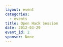 ```yaml
---
layout: event
categories: 
  - events
title: Open Hack Session
date: 2012-03-29
event_id: 2
sponsor: None
---
```



